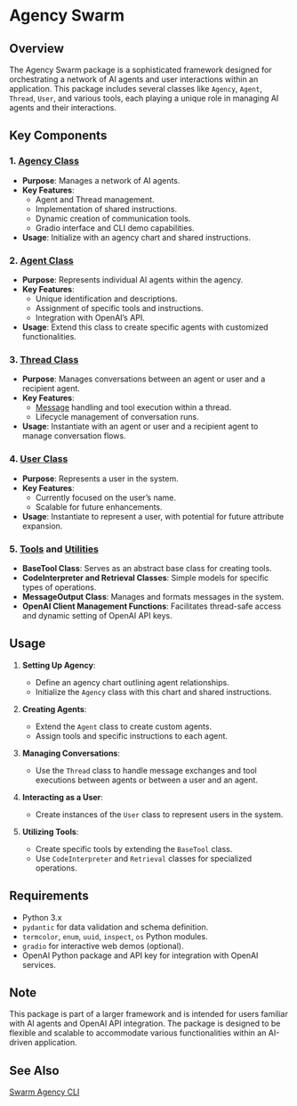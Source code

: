 # Agency Swarm

## Overview

The Agency Swarm package is a sophisticated framework designed for orchestrating a network of AI agents and user interactions within an application. This package includes several classes like `Agency`, `Agent`, `Thread`, `User`, and various tools, each playing a unique role in managing AI agents and their interactions.

## Key Components

### 1. [Agency Class](agency/README.md)
- **Purpose**: Manages a network of AI agents.
- **Key Features**:
  - Agent and Thread management.
  - Implementation of shared instructions.
  - Dynamic creation of communication tools.
  - Gradio interface and CLI demo capabilities.
- **Usage**: Initialize with an agency chart and shared instructions.

### 2. [Agent Class](agents/README.md)
- **Purpose**: Represents individual AI agents within the agency.
- **Key Features**:
  - Unique identification and descriptions.
  - Assignment of specific tools and instructions.
  - Integration with OpenAI’s API.
- **Usage**: Extend this class to create specific agents with customized functionalities.

### 3. [Thread Class](thread/README.md)
- **Purpose**: Manages conversations between an agent or user and a recipient agent.
- **Key Features**:
  - [Message](messages/README.md) handling and tool execution within a thread.
  - Lifecycle management of conversation runs.
- **Usage**: Instantiate with an agent or user and a recipient agent to manage conversation flows.

### 4. [User Class](user/README.md)
- **Purpose**: Represents a user in the system.
- **Key Features**:
  - Currently focused on the user’s name.
  - Scalable for future enhancements.
- **Usage**: Instantiate to represent a user, with potential for future attribute expansion.

### 5. [Tools](tools/README.md) and [Utilities](util/README.md)
- **BaseTool Class**: Serves as an abstract base class for creating tools.
- **CodeInterpreter and Retrieval Classes**: Simple models for specific types of operations.
- **MessageOutput Class**: Manages and formats messages in the system.
- **OpenAI Client Management Functions**: Facilitates thread-safe access and dynamic setting of OpenAI API keys.

## Usage

1. **Setting Up Agency**:
   - Define an agency chart outlining agent relationships.
   - Initialize the `Agency` class with this chart and shared instructions.

2. **Creating Agents**:
   - Extend the `Agent` class to create custom agents.
   - Assign tools and specific instructions to each agent.

3. **Managing Conversations**:
   - Use the `Thread` class to handle message exchanges and tool executions between agents or between a user and an agent.

4. **Interacting as a User**:
   - Create instances of the `User` class to represent users in the system.

5. **Utilizing Tools**:
   - Create specific tools by extending the `BaseTool` class.
   - Use `CodeInterpreter` and `Retrieval` classes for specialized operations.

## Requirements

- Python 3.x
- `pydantic` for data validation and schema definition.
- `termcolor`, `enum`, `uuid`, `inspect`, `os` Python modules.
- `gradio` for interactive web demos (optional).
- OpenAI Python package and API key for integration with OpenAI services.

## Note

This package is part of a larger framework and is intended for users familiar with AI agents and OpenAI API integration. The package is designed to be flexible and scalable to accommodate various functionalities within an AI-driven application.

## See Also

[Swarm Agency CLI](cli.md)

